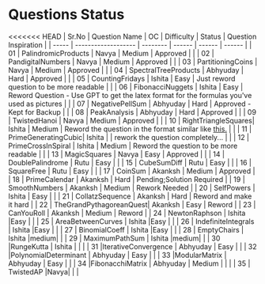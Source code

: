 # Questions Status

<<<<<<< HEAD
| Sr.No | Question Name | OC | Difficulty | Status | Question Inspiration |
| ----- | ------------------- | -------- | ------ | ------ | ------ |
| 01 | PalindromicProducts | Navya | Medium | Approved | |
| 02 | PandigitalNumbers | Navya | Medium | Approved | |
| 03 | PartitioningCoins | Navya | Medium | Approved | |
| 04 | SpectralTreeProducts | Abhyuday | Hard | Approved | |
| 05 | CountingFridays | Ishita | Easy | Just reword question to be more readable | |
| 06 | FibonacciNuggets | Ishita | Easy | Reword Question - Use GPT to get the latex format for the formulas you've used as pictures | |
| 07 | NegativePellSum | Abhyuday | Hard | Approved - Kept for Backup | |
| 08 | PeakAnalysis | Abhyuday | Hard | Approved | |
| 09 | TwistedHanoi | Navya | Medium | Approved | |
| 10 | RightTriangleSquares| Ishita | Medium | Reword the question in the format similar like [this.](https://github.com/Roonil03/ProjectEulerCodes/blob/main/Problem0137.%20FibonacciGoldenNuggets/README.md) | |
| 11 | PrimeGeneratingCubic| Ishita | | rework the question completely... | |
| 12 | PrimeCrossInSpiral | Ishita | Medium | Reword the question to be more readable | |
| 13 | MagicSquares | Navya | Easy | Approved | |
| 14 | DoublePalindrome | Rutu | Easy | |
| 15 | CubeSumDiff | Rutu | Easy | |
| 16 | SquareFree | Rutu | Easy | |
| 17 | CoinSum | Akanksh | Medium | Approved |
| 18 | PrimeCalendar | Akanksh | Hard | Pending;Solution Required |
| 19 | SmoothNumbers | Akanksh | Medium | Rework Needed |
| 20 | SelfPowers | Ishita | Easy | |
| 21 | CollatzSequence | Akanksh | Hard | Reword and make it hard |
| 22 | TheGrandPythagoreanQuest| Akanksh | Easy | Reword |
| 23 | CanYouRoll | Akanksh | Medium | Reword |
| 24 | NewtonRaphson | Ishita |Easy | |
| 25 | AreaBetweenCurves | Ishita |Easy | |
| 26 | IndefiniteIntegrals | Ishita |Easy | |
| 27 | BinomialCoeff | Ishita |Easy | |
| 28 | EmptyChairs | Ishita |medium| |
| 29 | MaximumPathSum | Ishita |medium| |
| 30 |RungeKutta | Ishita | | |
| 31 |IterativeConvergence | Abhyuday | Easy | |
| 32 |PolynomialDeterminant | Abhyuday | Easy | |
| 33 |ModularMatrix | Abhyuday | Easy | |
| 34 |FibonacchiMatrix | Abhyuday | Medium | | |
| 35 | TwistedAP |Navya| | |
